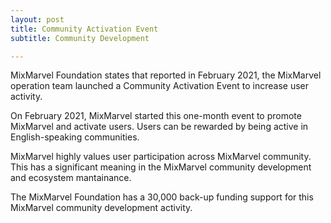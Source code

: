 ```yaml
---
layout: post
title: Community Activation Event
subtitle: Community Development 

---
```


MixMarvel Foundation states that reported in February 2021, the MixMarvel operation team launched a Community Activation Event to increase user activity. 

On February 2021, MixMarvel started this one-month event to promote MixMarvel and activate users. Users can be rewarded by being active in English-speaking communities. 

MixMarvel highly values user participation across MixMarvel community. This has a significant meaning in the MixMarvel community development and ecosystem mantainance. 

The MixMarvel Foundation has a 30,000 back-up funding support for this MixMarvel community development activity. 

